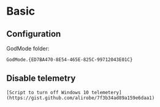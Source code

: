 # Basic

## Configuration

GodMode folder:

    GodMode.{ED7BA470-8E54-465E-825C-99712043E01C}

## Disable telemetry

    [Script to turn off Windows 10 telemetery](https://gist.github.com/alirobe/7f3b34ad89a159e6daa1)

